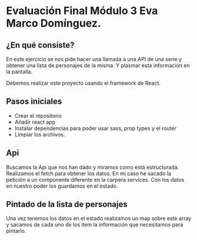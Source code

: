 # Evaluación Final Módulo 3 Eva Marco Domínguez.

## ¿En qué consiste?

En este ejercicio se nos pide hacer una llamada a una API de una serie y obtener una lista de personajes de la misma. Y plasmar esta información en la pantalla. 

Debemos realizar este proyecto usando el framework de React.

## Pasos iniciales

- Crear el repositorio
- Añadir react app
- Instalar dependencias para poder usar sass, prop types y el router
- Limpiar los archivos. 

## Api

Buscamos la Api que nos han dado y miramos como está estructurada. Realizamos el fetch para obtener los datos. En mi caso he sacado la petición a un componente diferente en la carpera services. 
Con los datos en nuestro poder los guardamos en el estado.

## Pintado de la lista de personajes

Una vez tenemos los datos en el estado realizamos un map sobre este array y sacamos de cada uno de los item la información que necesitamos para pintarlo.

